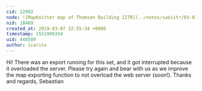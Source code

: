 ```yaml
---
cid: 22092
node: ![MapKnitter map of Thomson Building IITR](../notes/saeiitr/03-07-2019/mapknitter-map-of-thomson-building-iitr)
nid: 18489
created_at: 2019-03-07 22:55:34 +0000
timestamp: 1551999334
uid: 448589
author: icarito
---
```


 Hi!
There was an export running for this set, and it got interrupted because it overloaded the server. Please try again and bear with us as we improve the map exporting function to not overload the web server (soon!).
Thanks and regards,
Sebastian